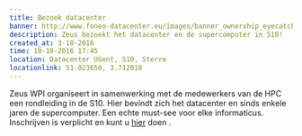```yaml
---
title: Bezoek datacenter
banner: http://www.foneo-datacenter.eu/images/banner_ownership_eyecatcher.jpg
description: Zeus bezoekt het datacenter en de supercomputer in S10!
created_at: 3-10-2016
time: 10-10-2016 17:45
location: Datacenter UGent, S10, Sterre
locationlink: 51.023650, 3.712018
---
```


Zeus WPI organiseert in samenwerking met de medewerkers van de HPC een rondleiding in  de S10.
Hier bevindt zich het datacenter en sinds enkele jaren de supercomputer.
Een echte must-see voor elke informaticus.
Inschrijven is verplicht en kunt u  [hier](https://event.fkgent.be/events/111) doen .
